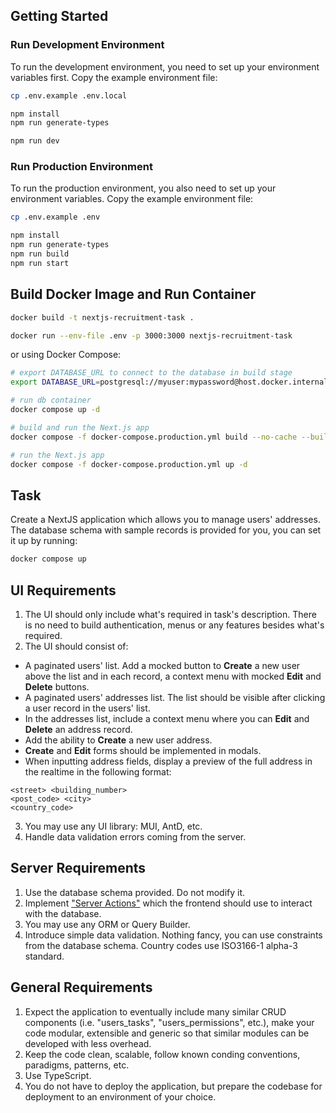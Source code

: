 ## Getting Started

### Run Development Environment

To run the development environment, you need to set up your environment variables first. Copy the example environment file:

```bash
cp .env.example .env.local
```

```bash
npm install
npm run generate-types
```

```bash
npm run dev
```

### Run Production Environment

To run the production environment, you also need to set up your environment variables. Copy the example environment file:

```bash
cp .env.example .env
```

```bash
npm install
npm run generate-types
npm run build
npm run start
```

## Build Docker Image and Run Container

```bash
docker build -t nextjs-recruitment-task .
```

```bash
docker run --env-file .env -p 3000:3000 nextjs-recruitment-task
```

or using Docker Compose:

```bash
# export DATABASE_URL to connect to the database in build stage
export DATABASE_URL=postgresql://myuser:mypassword@host.docker.internal:5432/mydatabase

# run db container
docker compose up -d

# build and run the Next.js app
docker compose -f docker-compose.production.yml build --no-cache --build-arg DATABASE_URL=$DATABASE_URL

# run the Next.js app
docker compose -f docker-compose.production.yml up -d
```

## Task

Create a NextJS application which allows you to manage users' addresses. The database schema with sample records is provided for you, you can set it up by running:

```bash
docker compose up
```

## UI Requirements

1. The UI should only include what's required in task's description. There is no need to build authentication, menus or any features besides what's required.
2. The UI should consist of:

- A paginated users' list. Add a mocked button to **Create** a new user above the list and in each record, a context menu with mocked **Edit** and **Delete** buttons.
- A paginated users' addresses list. The list should be visible after clicking a user record in the users' list.
- In the addresses list, include a context menu where you can **Edit** and **Delete** an address record.
- Add the ability to **Create** a new user address.
- **Create** and **Edit** forms should be implemented in modals.
- When inputting address fields, display a preview of the full address in the realtime in the following format:

```
<street> <building_number>
<post_code> <city>
<country_code>
```

3. You may use any UI library: MUI, AntD, etc.
4. Handle data validation errors coming from the server.

## Server Requirements

1. Use the database schema provided. Do not modify it.
2. Implement ["Server Actions"](https://nextjs.org/docs/app/building-your-application/data-fetching/server-actions-and-mutations) which the frontend should use to interact with the database.
3. You may use any ORM or Query Builder.
4. Introduce simple data validation. Nothing fancy, you can use constraints from the database schema. Country codes use ISO3166-1 alpha-3 standard.

## General Requirements

1. Expect the application to eventually include many similar CRUD components (i.e. "users_tasks", "users_permissions", etc.), make your code modular, extensible and generic so that similar modules can be developed with less overhead.
2. Keep the code clean, scalable, follow known conding conventions, paradigms, patterns, etc.
3. Use TypeScript.
4. You do not have to deploy the application, but prepare the codebase for deployment to an environment of your choice.
